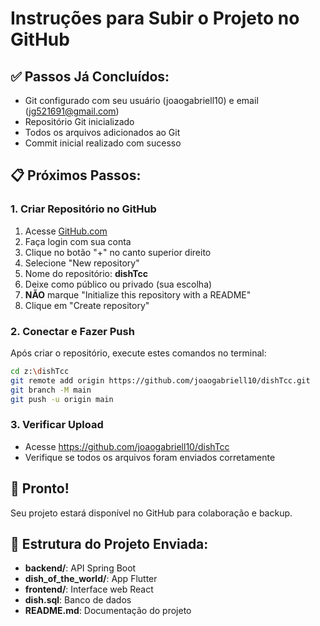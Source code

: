 # Instruções para Subir o Projeto no GitHub

## ✅ Passos Já Concluídos:
- Git configurado com seu usuário (joaogabriell10) e email (jg521691@gmail.com)
- Repositório Git inicializado
- Todos os arquivos adicionados ao Git
- Commit inicial realizado com sucesso

## 📋 Próximos Passos:

### 1. Criar Repositório no GitHub
1. Acesse [GitHub.com](https://github.com)
2. Faça login com sua conta
3. Clique no botão "+" no canto superior direito
4. Selecione "New repository"
5. Nome do repositório: **dishTcc**
6. Deixe como público ou privado (sua escolha)
7. **NÃO** marque "Initialize this repository with a README"
8. Clique em "Create repository"

### 2. Conectar e Fazer Push
Após criar o repositório, execute estes comandos no terminal:

```bash
cd z:\dishTcc
git remote add origin https://github.com/joaogabriell10/dishTcc.git
git branch -M main
git push -u origin main
```

### 3. Verificar Upload
- Acesse https://github.com/joaogabriell10/dishTcc
- Verifique se todos os arquivos foram enviados corretamente

## 🎉 Pronto!
Seu projeto estará disponível no GitHub para colaboração e backup.

## 📁 Estrutura do Projeto Enviada:
- **backend/**: API Spring Boot
- **dish_of_the_world/**: App Flutter
- **frontend/**: Interface web React
- **dish.sql**: Banco de dados
- **README.md**: Documentação do projeto